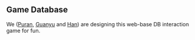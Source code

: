 ## Game Database

We ([Puran](https://github.com/puranzhang), [Guanyu](https://github.com/RobinChenRichmond) and [Han](https://github.com/haaangao)) are designing this web-base DB interaction game for fun.